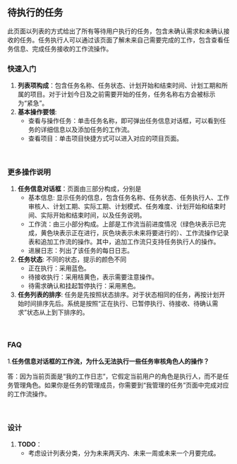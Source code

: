 ## 待执行的任务
此页面以列表的方式给出了所有等待用户执行的任务，包含未确认需求和未确认接收的任务。任务执行人可以通过该页面了解未来自己需要完成的工作，包含查看任务信息、完成任务接收的工作流操作。

### 快速入门
1. **列表项构成**：包含任务名称、任务状态、计划开始和结束时间、计划工期和所属的项目。对于计划今日及之前需要开始的任务，任务名称右方会被标示为“紧急”。
2. **基本操作要领**: 
	* 查看与操作任务：单击任务名称，即可弹出任务信息对话框，可以看到任务的详细信息以及添加任务的工作流。
	* 查看项目：单击项目快捷方式可以进入对应的项目页面。

<br/>

### 更多操作说明
1. **任务信息对话框**：页面由三部分构成，分别是
	* 基本信息: 显示任务的信息，包含任务名称、任务状态、任务执行人、工作审核人、计划工期、实际工期、计划模式、任务难度、计划开始和结束时间、实际开始和结束时间，以及任务说明。
	* 工作流：由三小部分构成。上部是工作流当前进度情况（绿色块表示已完成，黄色块表示正在进行，灰色块表示未来将要进行的）、工作流操作记录表和追加工作流的操作。其中，追加工作流只支持任务执行人的操作。
	* 进展日志：列出了该任务的每日日志。
2. **任务状态**: 不同的状态，提示的颜色不同
	* 正在执行：采用蓝色。
	* 待接收执行：采用桔黄色，表示需要注意操作。
	* 待需求确认和挂起暂停执行：采用黑色。
3. **任务列表的排序**: 任务是先按照状态排序。对于状态相同的任务，再按计划开始时间排序先后。系统是按照“正在执行、已暂停执行、待接收、待确认需求”状态从上到下排序的。

<br/>

### FAQ
1.**任务信息对话框的工作流，为什么无法执行一些任务审核角色人的操作？**

答：因为当前页面是“我的工作日志”，它假定当前用户的角色是执行人，而不是任务管理角色。如果你是任务的管理成员，你需要到“我管理的任务”页面中完成对应的工作流操作。

<br/>

### 设计
1. **TODO**：
	* 考虑设计列表分类，分为未来两天内、未来一周或未来一个月要完成。


